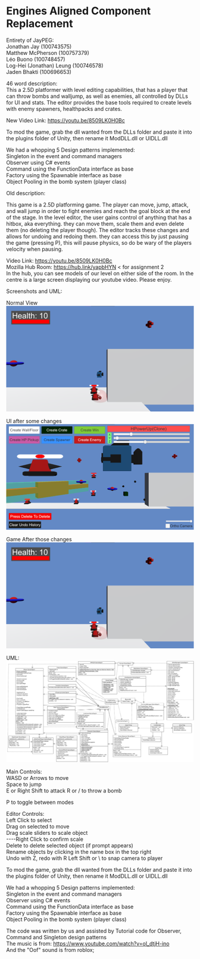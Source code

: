 # Engines Aligned Component Replacement  
Entirety of JayPEG:  
Jonathan Jay (100743575)  
Matthew McPherson (100757379)  
Léo Buono (100748457)  
Log-Hei (Jonathan) Leung (100746578)  
Jaden Bhakti (100696653)

46 word description:  
This a 2.5D platformer with level editing capabilities, that has a player that can throw bombs and walljump, as well as enemies, all controlled by DLLs for UI and stats. The editor provides the base tools required to create levels with enemy spawners, healthpacks and crates.

New Video Link: https://youtu.be/8509LK0H0Bc  

To mod the game, grab the dll wanted from the DLLs folder and paste it into the plugins folder of Unity, then rename it ModDLL.dll or UIDLL.dll

We had a whopping 5 Design patterns implemented:  
Singleton in the event and command managers  
Observer using C# events  
Command using the FunctionData interface as base  
Factory using the Spawnable interface as base  
Object Pooling in the bomb system (player class)


Old description:

This game is a 2.5D platforming game. The player can move, jump, attack, and wall jump in order to fight enemies and reach the goal block at the end of the stage. In the level editor, the user gains control of anything that has a hitbox, aka everything. they can move them, scale them and even delete them (no deleting the player though). The editor tracks these changes and allows for undoing and redoing them. they can access this by just pausing the game (pressing P), this will pause physics, so do be wary of the players velocity when pausing.

Video Link: https://youtu.be/8509LK0H0Bc  
Mozilla Hub Room: https://hub.link/yapbHYN < for assignment 2  
In the hub, you can see models of our level on either side of the room. In the centre is a large screen displaying our youtube video. Please enjoy.

Screenshots and UML:

Normal View  
![In Game](docs/GameView.png)

UI after some changes  
![Normal UI](docs/Editor.png)

Game After those changes  
![Stuff done](docs/Editor2.png)


UML:  
![UML](docs/UML.png)

Main Controls:  
WASD or Arrows to move  
Space to jump  
E or Right Shift to attack
R or / to throw a bomb

P to toggle between modes

Editor Controls:  
Left Click to select  
Drag on selected to move  
Drag scale sliders to scale object  
----Right Click to confirm scale  
Delete to delete selected object (if prompt appears)  
Rename objects by clicking in the name box in the top right  
Undo with Z, redo with R
Left Shift or \ to snap camera to player


To mod the game, grab the dll wanted from the DLLs folder and paste it into the plugins folder of Unity, then rename it ModDLL.dll or UIDLL.dll

We had a whopping 5 Design patterns implemented:  
Singleton in the event and command managers  
Observer using C# events  
Command using the FunctionData interface as base  
Factory using the Spawnable interface as base  
Object Pooling in the bomb system (player class)

The code was written by us and assisted by Tutorial code for Observer, Command and Singleton design patterns  
The music is from: https://www.youtube.com/watch?v=ol_dtjH-ino  
And the "Oof" sound is from roblox;
